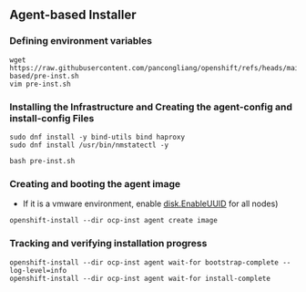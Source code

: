 ## Agent-based Installer

### Defining environment variables
~~~
wget https://raw.githubusercontent.com/pancongliang/openshift/refs/heads/main/installing/agent-based/pre-inst.sh
vim pre-inst.sh
~~~

### Installing the Infrastructure and Creating the agent-config and install-config Files
~~~
sudo dnf install -y bind-utils bind haproxy
sudo dnf install /usr/bin/nmstatectl -y

bash pre-inst.sh
~~~

### Creating and booting the agent image

- If it is a vmware environment, enable [disk.EnableUUID](https://access.redhat.com/solutions/4606201) for all nodes)
~~~
openshift-install --dir ocp-inst agent create image
~~~

### Tracking and verifying installation progress 
~~~
openshift-install --dir ocp-inst agent wait-for bootstrap-complete --log-level=info
openshift-install --dir ocp-inst agent wait-for install-complete
~~~
